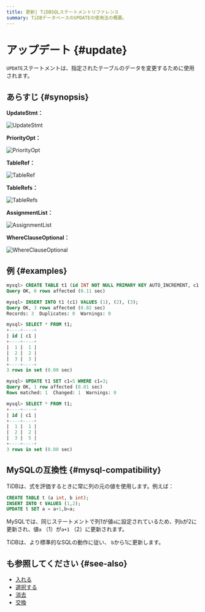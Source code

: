 ```yaml
---
title: 更新| TiDBSQLステートメントリファレンス
summary: TiDBデータベースのUPDATEの使用法の概要。
---
```


# アップデート {#update}

`UPDATE`ステートメントは、指定されたテーブルのデータを変更するために使用されます。

## あらすじ {#synopsis}

**UpdateStmt：**

![UpdateStmt](/media/sqlgram/UpdateStmt.png)

**PriorityOpt：**

![PriorityOpt](/media/sqlgram/PriorityOpt.png)

**TableRef：**

![TableRef](/media/sqlgram/TableRef.png)

**TableRefs：**

![TableRefs](/media/sqlgram/TableRefs.png)

**AssignmentList：**

![AssignmentList](/media/sqlgram/AssignmentList.png)

**WhereClauseOptional：**

![WhereClauseOptional](/media/sqlgram/WhereClauseOptional.png)

## 例 {#examples}

```sql
mysql> CREATE TABLE t1 (id INT NOT NULL PRIMARY KEY AUTO_INCREMENT, c1 INT NOT NULL);
Query OK, 0 rows affected (0.11 sec)

mysql> INSERT INTO t1 (c1) VALUES (1), (2), (3);
Query OK, 3 rows affected (0.02 sec)
Records: 3  Duplicates: 0  Warnings: 0

mysql> SELECT * FROM t1;
+----+----+
| id | c1 |
+----+----+
|  1 |  1 |
|  2 |  2 |
|  3 |  3 |
+----+----+
3 rows in set (0.00 sec)

mysql> UPDATE t1 SET c1=5 WHERE c1=3;
Query OK, 1 row affected (0.01 sec)
Rows matched: 1  Changed: 1  Warnings: 0

mysql> SELECT * FROM t1;
+----+----+
| id | c1 |
+----+----+
|  1 |  1 |
|  2 |  2 |
|  3 |  5 |
+----+----+
3 rows in set (0.00 sec)
```

## MySQLの互換性 {#mysql-compatibility}

TiDBは、式を評価するときに常に列の元の値を使用します。例えば：

```sql
CREATE TABLE t (a int, b int);
INSERT INTO t VALUES (1,2);
UPDATE t SET a = a+1,b=a;
```

MySQLでは、同じステートメントで列1が値`a`に設定されているため、列`b`が2に更新され、値`a` （1）が`a+1` （2）に更新されます。

TiDBは、より標準的なSQLの動作に従い、 `b`から1に更新します。

## も参照してください {#see-also}

-   [入れる](/sql-statements/sql-statement-insert.md)
-   [選択する](/sql-statements/sql-statement-select.md)
-   [消去](/sql-statements/sql-statement-delete.md)
-   [交換](/sql-statements/sql-statement-replace.md)
